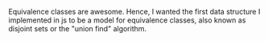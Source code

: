 Equivalence classes are awesome. Hence, I wanted the first data structure I implemented in js to be a model for equivalence classes, also known as disjoint sets or the "union find" algorithm.
